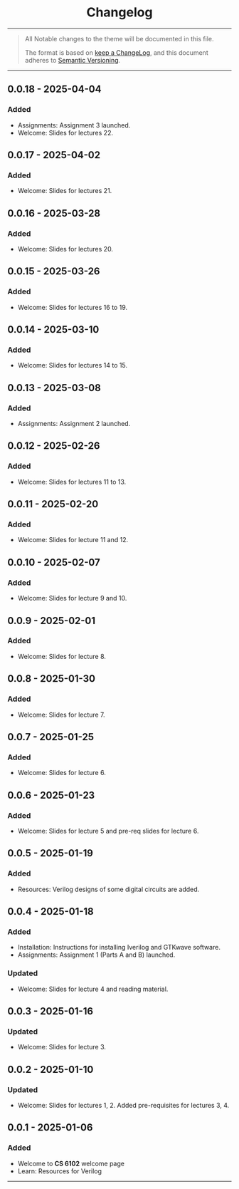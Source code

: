 
<center>
    <h1>Changelog</h1>
</center>

---

> All Notable changes to the theme will be documented in this file.
>
> The format is based on [keep a ChangeLog](https://keepachangelog.com/en/1.1.0/), and this document adheres to [Semantic Versioning](https://semver.org/spec/v2.0.0.html).

---

## 0.0.18 - 2025-04-04

### Added

- Assignments: Assignment 3 launched.
- Welcome: Slides for lectures 22.

## 0.0.17 - 2025-04-02

### Added

- Welcome: Slides for lectures 21.

## 0.0.16 - 2025-03-28

### Added

- Welcome: Slides for lectures 20.

## 0.0.15 - 2025-03-26

### Added

- Welcome: Slides for lectures 16 to 19.

## 0.0.14 - 2025-03-10

### Added

- Welcome: Slides for lectures 14 to 15.

## 0.0.13 - 2025-03-08

### Added

- Assignments: Assignment 2 launched.

## 0.0.12 - 2025-02-26

### Added

- Welcome: Slides for lectures 11 to 13.

## 0.0.11 - 2025-02-20

### Added

- Welcome: Slides for lecture 11 and 12.

## 0.0.10 - 2025-02-07

### Added

- Welcome: Slides for lecture 9 and 10.

## 0.0.9 - 2025-02-01

### Added

- Welcome: Slides for lecture 8.

## 0.0.8 - 2025-01-30

### Added

- Welcome: Slides for lecture 7.

## 0.0.7 - 2025-01-25

### Added

- Welcome: Slides for lecture 6.

## 0.0.6 - 2025-01-23

### Added

- Welcome: Slides for lecture 5 and pre-req slides for lecture 6.

## 0.0.5 - 2025-01-19

### Added

- Resources: Verilog designs of some digital circuits are added.

## 0.0.4 - 2025-01-18

### Added

- Installation: Instructions for installing Iverilog and GTKwave software.
- Assignments: Assignment 1 (Parts A and B) launched.

### Updated

- Welcome: Slides for lecture 4 and reading material.

## 0.0.3 - 2025-01-16

### Updated

- Welcome: Slides for lecture 3.

## 0.0.2 - 2025-01-10

### Updated

- Welcome: Slides for lectures 1, 2. Added pre-requisites for lectures 3, 4.

## 0.0.1 - 2025-01-06

### Added

- Welcome to **CS 6102** welcome page
- Learn: Resources for Verilog

---
